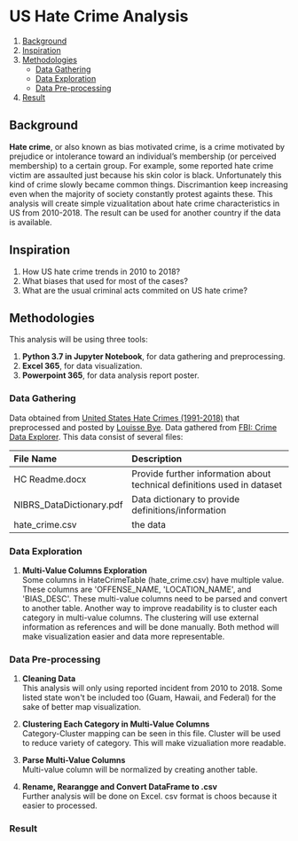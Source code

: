 # US Hate Crime Analysis

1. [Background](#background)
2. [Inspiration](#inspiration)
3. [Methodologies](#methodologies)
    - [Data Gathering](#data-gathering)
    - [Data Exploration](#data-exploration)
    - [Data Pre-processing](#data-pre-processing)
4. [Result](#result)
    
<a name='background'></a>
## Background

**Hate crime**, or also known as bias motivated crime, is a crime motivated by prejudice or intolerance toward an individual’s membership (or perceived membership) to a certain group. For example, some reported hate crime victim are assaulted just because his skin color is black. Unfortunately this kind of crime slowly became common things. Discrimantion keep increasing even when the majority of society constantly protest againts these. This analysis will create simple vizualitation about hate crime characteristics in US from 2010-2018. The result can be used for another country if the data is available. 

<a name='inspiration'></a>
## Inspiration

1. How US hate crime trends in 2010 to 2018?
2. What biases that used for most of the cases?
3. What are the usual criminal acts commited on US hate crime?

<a name='methodologies'></a>
## Methodologies

This analysis will be using three tools:
1. **Python 3.7 in Jupyter Notebook**, for data gathering and preprocessing.
2. **Excel 365**, for data visualization.
3. **Powerpoint 365**, for data analysis report poster.

<a name='data-gathering'></a>
### Data Gathering

Data obtained from [United States Hate Crimes (1991-2018)](https://www.kaggle.com/louissebye/united-states-hate-crimes-19912017) that preprocessed and posted by [Louisse Bye](https://www.kaggle.com/louissebye). Data gathered from [FBI: Crime Data Explorer](https://crime-data-explorer.fr.cloud.gov/downloads-and-docs). This data consist of several files:

|File Name|Description|
|:---|:---|
|HC Readme.docx|Provide further information about technical definitions used in dataset|
|NIBRS_DataDictionary.pdf|Data dictionary to provide definitions/information|
|hate_crime.csv|the data|

<a name='data-exploration'></a>
### Data Exploration

1. **Multi-Value Columns Exploration**
<br>Some columns in HateCrimeTable (hate_crime.csv) have multiple value. These columns are 'OFFENSE_NAME, 'LOCATION_NAME', and 'BIAS_DESC'. These multi-value columns need to be parsed and convert to another table. Another way to improve readability is to cluster each category in multi-value columns. The clustering will use external information as references and will be done manually. Both method will make visualization easier and data more representable.

<a name='data-pre-processing'></a>
### Data Pre-processing

1. **Cleaning Data**
<br>This analysis will only using reported incident from 2010 to 2018. Some listed state won't be included too (Guam, Hawaii, and Federal) for the sake of better map visualization.

2. **Clustering Each Category in Multi-Value Columns**
<br>Category-Cluster mapping can be seen in this file. Cluster will be used to reduce variety of category. This will make vizualiation more readable.

3. **Parse Multi-Value Columns**
<br>Multi-value column will be normalized by creating another table.

4. **Rename, Rearangge and Convert DataFrame to .csv**
<br>Further analysis will be done on Excel. csv format is choos because it easier to processed.

<a name='result'></a>
### Result
